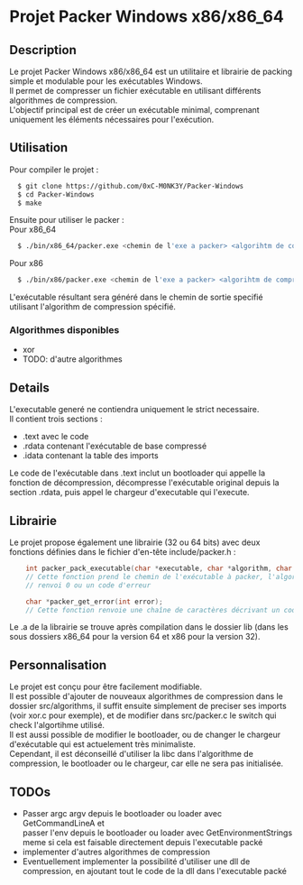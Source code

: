 # Projet Packer Windows x86/x86_64
## Description

Le projet Packer Windows x86/x86_64 est un utilitaire et librairie de packing simple et modulable pour les exécutables Windows.  
Il permet de compresser un fichier exécutable en utilisant différents algorithmes de compression.  
L'objectif principal est de créer un exécutable minimal, comprenant uniquement les éléments nécessaires pour l'exécution.  

## Utilisation

Pour compiler le projet :  
```sh
  $ git clone https://github.com/0xC-M0NK3Y/Packer-Windows
  $ cd Packer-Windows
  $ make
```

Ensuite pour utiliser le packer :  
Pour x86_64
```sh
  $ ./bin/x86_64/packer.exe <chemin de l'exe a packer> <algorihtm de compression> <chemin de l'exe de sortie>
```
Pour x86
```sh
  $ ./bin/x86/packer.exe <chemin de l'exe a packer> <algorihtm de compression> <chemin de l'exe de sortie>
```

L'exécutable résultant sera généré dans le chemin de sortie specifié utilisant l'algorithm de compression spécifié.  

### Algorithmes disponibles

- xor
- TODO: d'autre algorithmes

## Details
  
L'executable generé ne contiendra uniquement le strict necessaire.  
Il contient trois sections : 
  - .text avec le code
  - .rdata contenant l'exécutable de base compressé
  - .idata contenant la table des imports
  
Le code de l'exécutable dans .text inclut un bootloader qui appelle la fonction de décompression, décompresse l'exécutable original depuis la section .rdata, puis appel le chargeur d'executable qui l'execute.  

## Librairie

Le projet propose également une librairie (32 ou 64 bits) avec deux fonctions définies dans le fichier d'en-tête include/packer.h :
```c
    int packer_pack_executable(char *executable, char *algorithm, char *out);
    // Cette fonction prend le chemin de l'exécutable à packer, l'algorithme de compression à utiliser, et le chemin de sortie de l'exécutable packé.
    // renvoi 0 ou un code d'erreur

    char *packer_get_error(int error);
    // Cette fonction renvoie une chaîne de caractères décrivant un code d'erreur.
```
Le .a de la librairie se trouve après compilation dans le dossier lib (dans les sous dossiers x86_64 pour la version 64 et x86 pour la version 32).  
## Personnalisation

Le projet est conçu pour être facilement modifiable.  
Il est possible d'ajouter de nouveaux algorithmes de compression dans le dossier src/algorithms, il suffit ensuite simplement de preciser ses imports (voir xor.c pour exemple), et de modifier dans src/packer.c le switch qui check l'algortihme utilisé.  
Il est aussi possible de modifier le bootloader, ou de changer le chargeur d'exécutable qui est actuelement très minimaliste.  
Cependant, il est déconseillé d'utiliser la libc dans l'algorithme de compression, le bootloader ou le chargeur, car elle ne sera pas initialisée.

## TODOs

- Passer argc argv depuis le bootloader ou loader avec GetCommandLineA et  
passer l'env depuis le bootloader ou loader avec GetEnvironmentStrings  
meme si cela est faisable directement depuis l'executable packé
- implementer d'autres algorithmes de compression
- Eventuellement implementer la possibilité d'utiliser une dll de compression, en ajoutant tout le code de la dll dans l'executable packé
